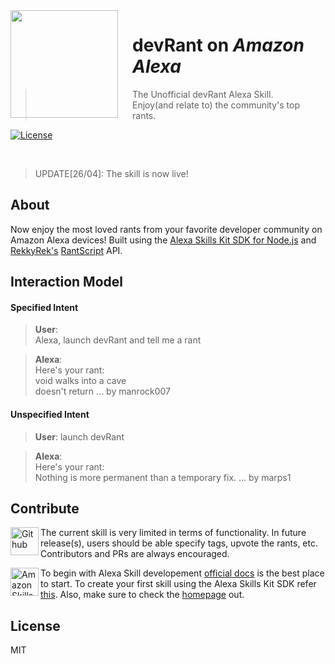 <!--Thanks Meadowcottage for the README template -->
<img src="https://github.com/apollonian11/devRant/raw/master/assets/APP_ICON_LARGE.png" align="left" width="172px" height="172px"/>
<img align="left" width="0" height="172px" hspace="10"/>

# devRant on _Amazon Alexa_
> The Unofficial devRant Alexa Skill.</br>
Enjoy(and relate to) the community's top rants.

[![License](https://img.shields.io/badge/License-MIT-red.svg?style=flat-square)](https://github.com/apollonian11/devRant/blob/master/LICENSE.md)

</br>

> UPDATE[26/04]: The skill is now live!

## About

Now enjoy the most loved rants from your favorite developer community on Amazon Alexa devices! Built using the [Alexa Skills Kit SDK for Node.js](https://github.com/alexa/alexa-skills-kit-sdk-for-nodejs) and [RekkyRek's](https://github.com/RekkyRek) [RantScript](https://github.com/RekkyRek/RantScript) API.

## Interaction Model

#### Specified Intent
> **User**:</br>
Alexa, launch devRant and tell me a rant

> **Alexa**:</br>
Here's your rant:</br>
void walks into a cave</br>
doesn't return ... by manrock007
   
#### Unspecified Intent
> **User**: launch devRant
  
> **Alexa**:  
Here's your rant:</br>
Nothing is more permanent than a temporary fix. ... by marps1

## Contribute

[<img width='45' height="45" align='left' alt='Github' src="https://upload.wikimedia.org/wikipedia/commons/9/91/Octicons-mark-github.svg">](https://github.com/apollonian11/devRant) The current skill is very limited in terms of functionality. In future release(s), users should be able specify tags, upvote the rants, etc. Contributors and PRs are always encouraged.

[<img width='45' height="45" align='left' alt='Amazon Skills Kit' src="https://upload.wikimedia.org/wikipedia/commons/c/cc/Amazon_Alexa_App_Logo.png">](https://github.com/alexa/skill-sample-nodejs-fact) To begin with Alexa Skill developement [official docs](https://developer.amazon.com/alexa-skills-kit) is the best place to start. To create your first skill using the Alexa Skills Kit SDK refer [this](https://developer.amazon.com/public/solutions/alexa/alexa-skills-kit/content/fact-skill-1). Also, make sure to check the [homepage](https://developer.amazon.com/alexa) out.


## License

MIT